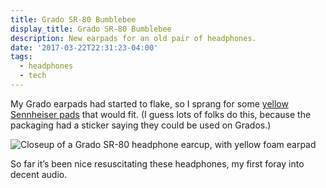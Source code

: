 ```yaml
---
title: Grado SR-80 Bumblebee
display_title: Grado SR-80 Bumblebee
description: New earpads for an old pair of headphones.
date: '2017-03-22T22:31:23-04:00'
tags:
  - headphones
  - tech
---
```

My Grado earpads had started to flake, so I sprang for some [yellow Sennheiser pads](https://www.amazon.com/gp/product/B002B4OEZ0/ref=oh_aui_detailpage_o03_s00?ie=UTF8&psc=1) that would fit. (I guess lots of folks do this, because the packaging had a sticker saying they could be used on Grados.)

![Closeup of a Grado SR-80 headphone earcup, with yellow foam earpad](grado-sr-80-bumblebee.jpg "Stings like a bee")

So far it’s been nice resuscitating these headphones, my first foray into decent audio.
